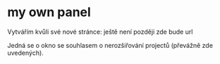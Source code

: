 # my own panel
Vytvářím kvůli své nové stránce: ještě není později zde bude url

Jedná se o okno se souhlasem o nerozšiřování projectů (převážně zde uvedených).
